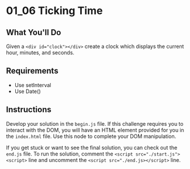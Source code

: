 # 01_06 Ticking Time

## What You'll Do

Given a `<div id="clock"></div>` create a clock which displays the current hour, minutes, and seconds.

## Requirements

- Use setInterval
- Use Date()

## Instructions

Develop your solution in the `begin.js` file. If this challenge requires you to interact with the DOM, you will have an HTML element provided for you in the `index.html` file. Use this node to complete your DOM manipulation.

If you get stuck or want to see the final solution, you can check out the `end.js` file. To run the solution, comment the `<script src="./start.js"><script>` line and uncomment the `<script src="./end.js></script>` line.
